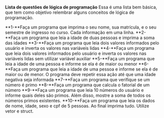 **Lista de questões de lógica de programação**
Essa é uma lista bem básica, que tem como objetivo relembrar alguns conceitos de lógica de programação.

**1-**Faça um programa que imprima o seu nome, sua matrícula, e o seu semestre de ingresso no curso. Cada informação em uma linha.
**2-**Faça um programa que leia a idade de duas pessoas e imprima a soma das idades
**3-**Faça um programa que leia dois valores informados pelo usuário e inverta os valores nas variáveis lidas
**4-**Faça um programa que leia dois valores informados pelo usuário e inverta os valores nas variáveis lidas sem utilizar variável auxiliar
**5-**Faça um programa que leia a idade de uma pessoa e informe se ela é de maior ou menor
**6-**Faça um programa que leia a idade de uma pessoa e informe se ela é de maior ou de menor. O programa deve repetir essa ação até que uma idade negativa seja informada
**7-**Faça um programa que verifique se um número é primo
**8-**Faça um programa que calcula o fatorial de um número
**9-**Faça um programa que leia 10 números do usuário e informe quais deles são primos. Além disso, mostre a soma de todos os números primos existentes.
**10-**Faça um programa que leia os dados de nome, idade, sexo e cpf de 5 pessoas. Ao final imprima tudo. Utilize vetor e struct.
